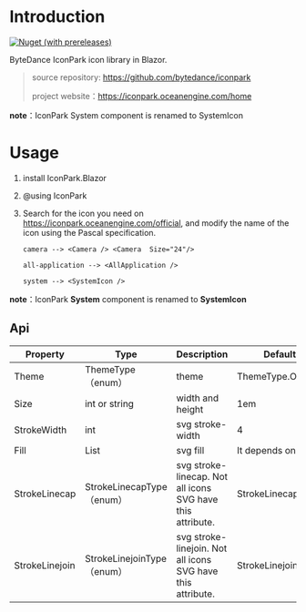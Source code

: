 # Introduction

[![Nuget (with prereleases)](https://img.shields.io/nuget/vpre/IconPark)](https://www.nuget.org/packages/IconPark/)


ByteDance IconPark icon library in Blazor. 

> source repository: https://github.com/bytedance/iconpark
>
> project website：https://iconpark.oceanengine.com/home

**note**：IconPark System component is renamed to SystemIcon

# Usage

1. install IconPark.Blazor

2. @using IconPark

3. Search for the icon you need on https://iconpark.oceanengine.com/official, and modify the name of the icon using the Pascal specification.
   ```react
   camera --> <Camera /> <Camera  Size="24"/> 
   
   all-application --> <AllApplication />
   
   system --> <SystemIcon />
   ```

**note**：IconPark **System** component is renamed to **SystemIcon**

## Api

| Property       | Type                       | Description                                                 | Default value            |
| -------------- | -------------------------- | ----------------------------------------------------------- | ------------------------ |
| Theme          | ThemeType（enum）          | theme                                                       | ThemeType.Outline        |
| Size           | int or string              | width and height                                            | 1em                      |
| StrokeWidth    | int                        | svg stroke-width                                            | 4                        |
| Fill           | List<string>               | svg fill                                                    | It depends on the theme. |
| StrokeLinecap  | StrokeLinecapType（enum）  | svg stroke-linecap. Not all icons SVG have this attribute.  | StrokeLinecapType.Round  |
| StrokeLinejoin | StrokeLinejoinType（enum） | svg stroke-linejoin. Not all icons SVG have this attribute. | StrokeLinejoinType.Round |

